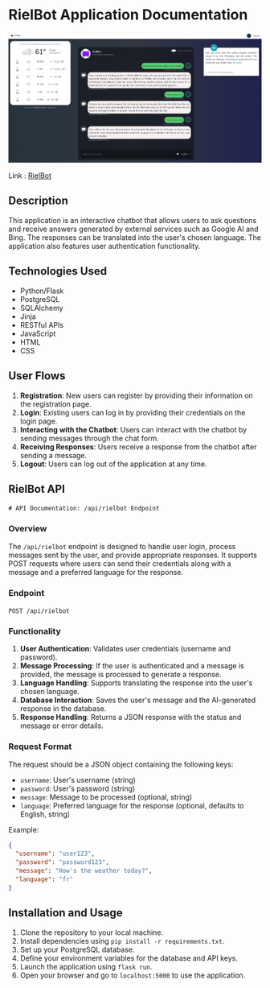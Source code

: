 # RielBot Application Documentation

![Rielbot](static/images/image.png)

Link : [RielBot](https://rielbot.onrender.com/chatbot)

## Description

This application is an interactive chatbot that allows users to ask questions and receive answers generated by external services such as Google AI and Bing. The responses can be translated into the user's chosen language. The application also features user authentication functionality.

## Technologies Used

- Python/Flask
- PostgreSQL
- SQLAlchemy
- Jinja
- RESTful APIs
- JavaScript
- HTML
- CSS

## User Flows

1. **Registration**: New users can register by providing their information on the registration page.
2. **Login**: Existing users can log in by providing their credentials on the login page.
3. **Interacting with the Chatbot**: Users can interact with the chatbot by sending messages through the chat form.
4. **Receiving Responses**: Users receive a response from the chatbot after sending a message.
5. **Logout**: Users can log out of the application at any time.

## RielBot API
    # API Documentation: /api/rielbot Endpoint

### Overview

The `/api/rielbot` endpoint is designed to handle user login, process messages sent by the user, and provide appropriate responses. It supports POST requests where users can send their credentials along with a message and a preferred language for the response.

### Endpoint

`POST /api/rielbot`

### Functionality

1. **User Authentication**: Validates user credentials (username and password).
2. **Message Processing**: If the user is authenticated and a message is provided, the message is processed to generate a response.
3. **Language Handling**: Supports translating the response into the user's chosen language.
4. **Database Interaction**: Saves the user's message and the AI-generated response in the database.
5. **Response Handling**: Returns a JSON response with the status and message or error details.

### Request Format

The request should be a JSON object containing the following keys:
- `username`: User's username (string)
- `password`: User's password (string)
- `message`: Message to be processed (optional, string)
- `language`: Preferred language for the response (optional, defaults to English, string)

Example:
```json
{
  "username": "user123",
  "password": "password123",
  "message": "How's the weather today?",
  "language": "fr"
}
```


## Installation and Usage

1. Clone the repository to your local machine.
2. Install dependencies using `pip install -r requirements.txt`.
3. Set up your PostgreSQL database.
4. Define your environment variables for the database and API keys.
5. Launch the application using `flask run`.
6. Open your browser and go to `localhost:5000` to use the application.
